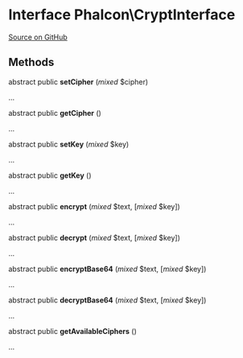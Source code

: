 # Interface **Phalcon\\CryptInterface**

<a href="https://github.com/phalcon/cphalcon/blob/master/phalcon/cryptinterface.zep" class="btn btn-default btn-sm">Source on GitHub</a>

## Methods
abstract public  **setCipher** (*mixed* $cipher)

...

abstract public  **getCipher** ()

...

abstract public  **setKey** (*mixed* $key)

...

abstract public  **getKey** ()

...

abstract public  **encrypt** (*mixed* $text, [*mixed* $key])

...

abstract public  **decrypt** (*mixed* $text, [*mixed* $key])

...

abstract public  **encryptBase64** (*mixed* $text, [*mixed* $key])

...

abstract public  **decryptBase64** (*mixed* $text, [*mixed* $key])

...

abstract public  **getAvailableCiphers** ()

...

